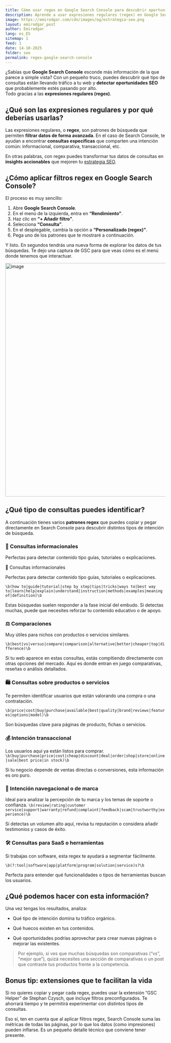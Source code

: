 ```yaml
---  
title: Cómo usar regex en Google Search Console para descubrir oportunidades SEO ocultas  
description: Aprende a usar expresiones regulares (regex) en Google Search Console para encontrar consultas valiosas y entender mejor la intención de búsqueda de tus usuarios.  
image: https://emirodgar.com/cdn/images/og/estrategia-seo.png  
layout: emirodgar_post  
author: Emirodgar  
lang: es_ES  
sitemap: 1  
feed: 1  
date: 14-10-2025  
folder: seo  
permalink: regex-google-search-console  
---  
```



¿Sabías que **Google Search Console** esconde más información de la que parece a simple vista? Con un pequeño truco, puedes descubrir qué tipo de consultas están llevando tráfico a tu web y **detectar oportunidades SEO** que probablemente estés pasando por alto.  
Todo gracias a las **expresiones regulares (regex)**.


## ¿Qué son las expresiones regulares y por qué deberías usarlas?

Las expresiones regulares, o **regex**, son patrones de búsqueda que permiten **filtrar datos de forma avanzada**. En el caso de Search Console, te ayudan a encontrar **consultas específicas** que comparten una intención común: informacional, comparativa, transaccional, etc.

En otras palabras, con regex puedes transformar tus datos de consultas en **insights accionables** que mejoren tu [estrategia SEO](https://emirodgar.com/estrategia-seo).

## ¿Cómo aplicar filtros regex en Google Search Console?

El proceso es muy sencillo:

1. Abre **Google Search Console**.  
2. En el menú de la izquierda, entra en **“Rendimiento”**.  
3. Haz clic en **“+ Añadir filtro”**.  
4. Selecciona **“Consulta”**.  
5. En el desplegable, cambia la opción a **“Personalizado (regex)”**.  
6. Pega uno de los patrones que te mostraré a continuación.

Y listo. En segundos tendrás una nueva forma de explorar los datos de tus búsquedas.
Te dejo una captura de GSC para que veas cómo es el menú donde tenemos que interactuar.

<img width="731" class="img-responsive" alt="image" src="https://github.com/user-attachments/assets/1a0bf6bf-74ce-44fb-876b-25aea74776b4" />


## ¿Qué tipo de consultas puedes identificar?

A continuación tienes varios **patrones regex** que puedes copiar y pegar directamente en Search Console para descubrir distintos tipos de intención de búsqueda.  

### 🧠 Consultas informacionales
Perfectas para detectar contenido tipo guías, tutoriales o explicaciones.

🧠 Consultas informacionales

Perfectas para detectar contenido tipo guías, tutoriales o explicaciones.

``
\b(how to|guide|tutorial|step by step|tips|tricks|ways to|best way to|learn|help|explain|understand|instruction|methods|examples|meaning of|definition)\b
``

Estas búsquedas suelen responder a la fase inicial del embudo. Si detectas muchas, puede que necesites reforzar tu contenido educativo o de apoyo.

### ⚖️ Comparaciones

Muy útiles para nichos con productos o servicios similares.

``
\b(best|vs|versus|compare|comparison|alternative|better|cheaper|top|difference)\b
``

Si tu web aparece en estas consultas, estás compitiendo directamente con otras opciones del mercado. Aquí es donde entran en juego comparativas, reseñas o análisis detallados.

### 🛍️ Consultas sobre productos o servicios

Te permiten identificar usuarios que están valorando una compra o una contratación.

``
\b(price|cost|buy|purchase|available|best|quality|brand|reviews|features|options|model)\b
``

Son búsquedas clave para páginas de producto, fichas o servicios.

### 💰 Intención transaccional

Los usuarios aquí ya están listos para comprar.
``
\b(buy|purchase|price|cost|cheap|discount|deal|order|shop|store|online|sale|best price|in stock)\b
``

Si tu negocio depende de ventas directas o conversiones, esta información es oro puro.

### 🧭 Intención navegacional o de marca

Ideal para analizar la percepción de tu marca y los temas de soporte o confianza.
``
\b(review|rating|customer service|support|warranty|refund|complaint|feedback|scam|trustworthy|experience)\b
``

Si detectas un volumen alto aquí, revisa tu reputación o considera añadir testimonios y casos de éxito.

### 🛠️ Consultas para SaaS o herramientas

Si trabajas con software, esta regex te ayudará a segmentar fácilmente.

``
\b(?:tool|software|app|platform|program|solution|service)s?\b
``

Perfecta para entender qué funcionalidades o tipos de herramientas buscan los usuarios.

## ¿Qué podemos hacer con esta información?

Una vez tengas los resultados, analiza:

- Qué tipo de intención domina tu tráfico orgánico.

- Qué huecos existen en tus contenidos.

- Qué oportunidades podrías aprovechar para crear nuevas páginas o mejorar las existentes.

>Por ejemplo, si ves que muchas búsquedas son comparativas (“vs”, “mejor que”), quizá necesites una sección de comparativas o un post que contraste tus productos frente a la competencia.

## Bonus tip: extensiones que te facilitan la vida

Si no quieres copiar y pegar cada regex, puedes usar la extensión “GSC Helper” de Stephan Czysch, que incluye filtros preconfigurados. Te ahorrará tiempo y te permitirá experimentar con distintos tipos de consultas.

Eso sí, ten en cuenta que al aplicar filtros regex, Search Console suma las métricas de todas las páginas, por lo que los datos (como impresiones) pueden inflarse. Es un pequeño detalle técnico que conviene tener presente.

